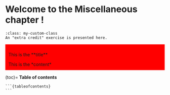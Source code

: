 # Welcome to the Miscellaneous chapter !

```{admonition} Extra credit
:class: my-custom-class
An "extra credit" exercise is presented here.
```

<div class="admonition note" name="html-admonition" style="background: red; padding: 10px">
<p class="title">This is the **title**</p>
This is the *content*
</div>

(toc)=
**Table of contents**

````{dropdown} Click to show the table of contents
```{tableofcontents}
```
````

